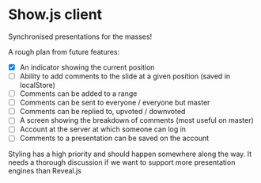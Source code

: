 Show.js client
==============

Synchronised presentations for the masses!


A rough plan from future features:

- [x] An indicator showing the current position
- [ ] Ability to add comments to the slide at a given position (saved in localStore)
- [ ] Comments can be added to a range
- [ ] Comments can be sent to everyone / everyone but master
- [ ] Comments can be replied to, upvoted / downvoted
- [ ] A screen showing the breakdown of comments (most useful on master)
- [ ] Account at the server at which someone can log in
- [ ] Comments to a presentation can be saved on the account

Styling has a high priority and should happen somewhere along the way.
It needs a thorough discussion if we want to support more presentation engines than Reveal.js

